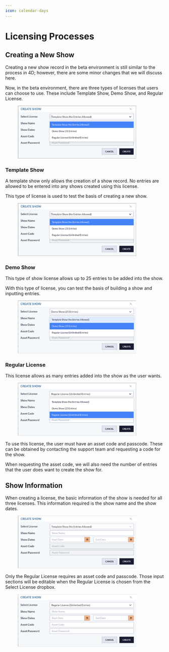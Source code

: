 ```yaml
---
icon: calendar-days
---
```


# Licensing Processes



## Creating a New Show

Creating a new show record in the beta environment is still similar to the process in 4D; however, there are some minor changes that we will discuss here.&#x20;

Now, in the beta environment, there are three types of licenses that users can choose to use. These include Template Show, Demo Show, and Regular License.&#x20;

<figure><img src="../.gitbook/assets/image (59).png" alt="" width="375"><figcaption></figcaption></figure>



### Template Show

A template show only allows the creation of a show record. No entries are allowed to be entered into any shows created using this license.&#x20;

This type of license is used to test the basis of creating a new show.&#x20;

<figure><img src="../.gitbook/assets/image (60).png" alt="" width="375"><figcaption></figcaption></figure>



### Demo Show

This type of show license allows up to 25 entries to be added into the show.&#x20;

With this type of license, you can test the basis of building a show and inputting entries.

<figure><img src="../.gitbook/assets/image (61).png" alt="" width="375"><figcaption></figcaption></figure>



### Regular License

This license allows as many entries added into the show as the user wants.&#x20;

<figure><img src="../.gitbook/assets/image (62).png" alt="" width="375"><figcaption></figcaption></figure>

To use this license, the user must have an asset code and passcode. These can be obtained by contacting the support team and requesting a code for the show.&#x20;

When requesting the asset code, we will also need the number of entries that the user does want to create the show for.&#x20;



## Show Information

When creating a license, the basic information of the show is needed for all three licenses. This information required is the show name and the show dates.&#x20;

<figure><img src="../.gitbook/assets/image (63).png" alt="" width="375"><figcaption></figcaption></figure>

Only the Regular License requires an asset code and passcode. Those input sections will be editable when the Regular License is chosen from the Select License dropbox.&#x20;

<figure><img src="../.gitbook/assets/image (64).png" alt="" width="375"><figcaption></figcaption></figure>
